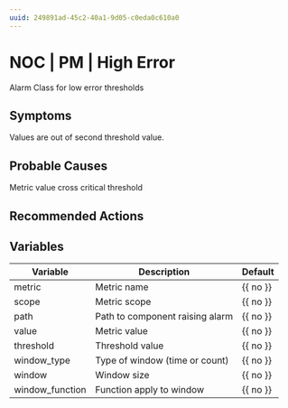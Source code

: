 ```yaml
---
uuid: 249891ad-45c2-40a1-9d05-c0eda0c610a0
---
```

# NOC | PM | High Error

Alarm Class for low error thresholds

## Symptoms

Values are out of second threshold value.

## Probable Causes

Metric value cross critical threshold

## Recommended Actions

## Variables

Variable | Description | Default
--- | --- | ---
metric | Metric name | {{ no }}
scope | Metric scope | {{ no }}
path | Path to component raising alarm | {{ no }}
value | Metric value | {{ no }}
threshold | Threshold value | {{ no }}
window_type | Type of window (time or count) | {{ no }}
window | Window size | {{ no }}
window_function | Function apply to window | {{ no }}
